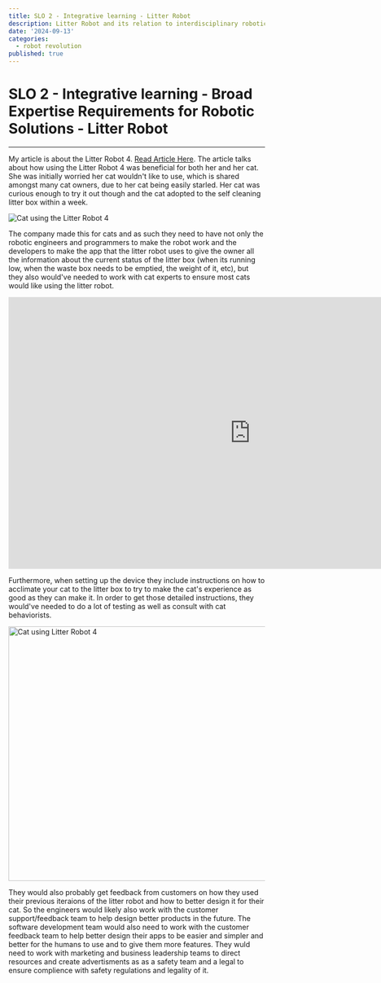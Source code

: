 ```yaml
---
title: SLO 2 - Integrative learning - Litter Robot
description: Litter Robot and its relation to interdisciplinary robotics field
date: '2024-09-13'
categories:
  - robot revolution
published: true
---
```


# SLO 2 - Integrative learning - Broad Expertise Requirements for Robotic Solutions - Litter Robot 
----
My article is about the Litter Robot 4. [Read Article Here](https://people.com/whisker-litter-robot-4-review-sale-september-2024-8707771). The article talks about how using the Litter Robot 4 was beneficial for both her and her cat. She was initially worried her cat wouldn't like to use, which is shared amongst many cat owners, due to her cat being easily starled. Her cat was curious enough to try it out though and the cat adopted to the self cleaning litter box within a week.

![Cat using the Litter Robot 4](https://people.com/thmb/XJ-QeNkCcrHWLb2g5uSYE2uKL1M=/750x0/filters:no_upscale():max_bytes(150000):strip_icc():focal(2999x0:3001x2)/partnerships-litter-robot-reviewsale-tout-88ac6f75cd2b47e1b4bdd50f80c9042a.jpg)

The company made this for cats and as such they need to have not only the robotic engineers and programmers to make the robot work and the developers to make the app that the litter robot uses to give the owner all the information about the current status of the litter box (when its running low, when the waste box needs to be emptied, the weight of it, etc), but they also would've needed to work with cat experts to ensure most cats would like using the litter robot. 

<iframe width="950" height="534" src="https://www.youtube.com/embed/Bunv9iZuWXk" title="Litter Robot 4 Review: $699 FOR THIS? I Tried For 6 MONTHS And These Are My Findings" frameborder="0" allow="accelerometer; autoplay; clipboard-write; encrypted-media; gyroscope; picture-in-picture; web-share" referrerpolicy="strict-origin-when-cross-origin" allowfullscreen></iframe>

Furthermore, when setting up the device they include instructions on how to acclimate your cat to the litter box to try to make the cat's experience as good as they can make it. In order to get those detailed instructions, they would've needed to do a lot of testing as well as consult with cat behaviorists. 

<img src="https://people.com/thmb/Ck0qpnL5I6RwMg0QFZn5B1sEDP4=/4000x0/filters:no_upscale():max_bytes(150000):strip_icc():focal(749x0:751x2)/litter-robot-4-fd09d941c09a4237b5335660208c23df.jpg" alt="Cat using Litter Robot 4" height="500" width="700" >

They would also probably get feedback from customers on how they used their previous iteraions of the litter robot and how to better design it for their cat. So the engineers would likely also work with the customer support/feedback team to help design better products in the future. The software development team would also need to work with the customer feedback team to help better design their apps to be easier and simpler and better for the humans to use and to give them more features. They wuld need to work with marketing and business leadership teams to direct resources and create advertisments as as a safety team and a legal to ensure complience with safety regulations and legality of it.